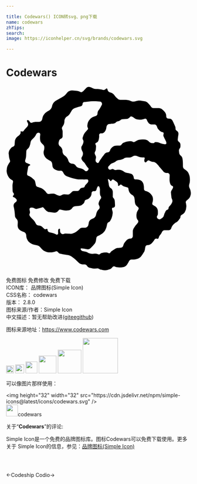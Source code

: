 ```yaml
---

title: Codewars() ICON转svg、png下载
name: codewars
zhTips: 
search: 
image: https://iconhelper.cn/svg/brands/codewars.svg

---
```


# Codewars  <small style="font-size: 60%;font-weight: 100"></small>

<div id="svg" class="svg-wrap">
<svg role="img" xmlns="http://www.w3.org/2000/svg" viewBox="0 0 24 24"><title>Codewars icon</title><path d="M.76 12.2l-.08-.04c-.18-.1-.32-.25-.42-.44-.14-.26-.2-.5-.2-.75l.02-.13c0-.2.05-.38.14-.55l.08-.15c.04-.08.1-.15.15-.22.06-.07.07-.16.05-.24l-.05-.16c-.06-.2-.1-.4-.1-.6L.32 8.8c0-.22.06-.44.2-.6l.1-.13c.07-.1.18-.16.3-.2.1-.03.17-.13.18-.25l.02-.34c0-.27.13-.52.33-.7l.24-.18c.05-.05.1-.1.14-.18.05-.06.06-.14.05-.2-.02-.1 0-.13.05-.14.16.06.26.04.33-.04l.13-.17.36-.4c.1-.1.14-.28.08-.42l-.12-.26c-.02-.06 0-.13.05-.15.13 0 .22.05.26.13l.04.07c.06.12.2.18.3.13.22-.08.4-.1.57-.1h.32c.22 0 .4-.15.44-.38.04-.28.14-.5.28-.65.15-.17.32-.3.52-.4.26-.14.42-.34.47-.6.07-.32.24-.55.47-.7l.76-.43.22-.13c.13-.08.25-.18.35-.3l.2-.24c.1-.1.2-.17.32-.2.1-.03.24-.05.36-.04l.4.03c.2 0 .36.05.52.12l.1.05c.1.04.2.02.25-.05L10 .7l.43-.45c.1-.1.22-.14.35-.12.13.02.26.07.38.13.18.1.33.14.5.14h.1c.22 0 .44.03.66.08l.15.04c.15.04.3-.02.4-.14.03-.05.1-.06.14-.02.03.02.04.04.05.07.02.2.14.35.3.4l.16.05c.17.05.32.16.42.3.1.15.22.3.36.4l.1.1c.1.1.24.14.38.13h.59c.24 0 .47.04.7.14.22.1.45.12.66.04.22-.07.45-.1.68-.07l.43.07c.2.02.4.12.52.27l.05.05c.1.1.2.23.3.37.06.13.2.2.34.2h.62c.15 0 .3.03.42.1.13.1.24.2.34.3l.1.13c.12.14.18.33.17.53 0 .16.12.3.28.3l.2.02c.14 0 .26.1.33.23l.1.2.26.58c.04.1.05.2.04.28 0 .1.03.18.1.22l.1.07c.13.1.2.25.18.42l-.07.47-.02.2c-.02.1.03.23.12.3.15.1.22.23.23.38v.2c0 .1-.02.22-.1.3-.06.08-.1.18-.1.3l.03.23c0 .16.1.3.2.4.14.1.22.26.24.42.04.25.05.45.05.65v.23c0 .08 0 .16.03.24.02.07.07.14.13.18l.2.15c.2.13.34.3.42.53.1.22.13.45.13.68v.08c0 .18-.02.37-.08.54-.05.18-.04.35.03.5.08.14.13.3.15.47.04.2.02.4-.05.56l-.02.07c-.05.12-.13.23-.23.32-.1.1-.2.16-.26.23-.06.06-.1.16-.07.25l.03.14c.05.2.05.4 0 .58v.08c-.04.15-.1.28-.16.4-.07.13-.17.23-.3.3l-.15.1c-.07.04-.12.13-.12.22 0 .1-.04.2-.1.26l-.15.2c-.1.13-.23.24-.37.3-.14.1-.26.2-.35.3-.1.12-.18.26-.22.4-.04.18-.18.28-.33.28h-.54c-.14 0-.27.1-.33.22-.07.16-.14.27-.23.37-.1.1-.16.22-.2.36-.02.12-.12.2-.22.16-.13-.06-.26 0-.32.1-.12.2-.24.35-.37.48l-.07.06c-.13.1-.3.18-.45.18-.18 0-.27.08-.3.2-.03.1-.05.23-.06.34-.02.12-.06.23-.1.33l-.05.06c-.1.15-.18.3-.28.43l-.04.06c-.13.17-.3.3-.5.35-.24.08-.45.1-.66.1h-.14c-.1 0-.2.06-.27.16l-.06.1-.06.12-.13.22c-.1.18-.25.3-.45.36-.2.05-.43.07-.64.06l-.16-.02c-.14 0-.27-.04-.4-.1-.1-.04-.24 0-.3.1-.1.14-.22.22-.35.26l-.3.1c-.2.05-.42.05-.63 0l-.16-.05c-.1 0-.2-.05-.28-.1-.1-.05-.2-.07-.3-.06l-.13.02c-.2.02-.38 0-.56-.05l-.27-.06c-.12-.04-.23-.12-.3-.23-.05-.1-.16-.18-.3-.2H9.9c-.2-.03-.38-.1-.5-.25L9 22.5l-.14-.12-.22-.16-.13-.1c-.15-.1-.33-.18-.52-.2l-.6-.1c-.06 0-.1-.02-.16-.03L7 21.74c-.1-.02-.2-.1-.27-.2-.06-.1-.17-.14-.27-.1-.2.08-.36.1-.52.13H5.8c-.26.02-.5-.02-.74-.13-.24-.1-.4-.25-.55-.44-.12-.17-.3-.3-.52-.34l-.28-.06c-.2-.04-.4-.12-.58-.24-.2-.14-.3-.27-.38-.43-.08-.15-.13-.32-.14-.5v-.08c-.02-.2-.16-.38-.35-.43-.23-.07-.4-.17-.55-.3-.14-.13-.22-.32-.22-.52l.02-.44c0-.17-.05-.32-.17-.43-.12-.12-.2-.27-.2-.43l-.03-.36c-.02-.26-.07-.52-.13-.78-.06-.23.03-.46.22-.57l.07-.05c.1-.07.14-.2.08-.32l-.08-.1c-.1-.1-.2-.17-.3-.2-.08-.02-.1-.1-.1-.15l.1-.12c.06-.07.05-.18 0-.24-.08-.08-.12-.18-.13-.28l-.02-.7c0-.14.02-.28.06-.42.04-.12 0-.26-.12-.32zm9.9-1.32c.07-.07.06-.2 0-.25-.1-.08-.17-.17-.23-.27l-.1-.16c-.07-.13-.16-.24-.26-.34l-.02-.02c-.1-.08-.17-.18-.23-.3-.05-.1-.05-.2 0-.3l.06-.1c.06-.1.1-.24.1-.36v-.04c0-.1-.04-.2-.1-.3-.04-.08-.08-.18-.1-.28V8.1c-.03-.12 0-.25.08-.35.08-.13.14-.25.17-.4v-.02c.04-.1.02-.23-.04-.33s-.08-.2-.04-.32l.07-.2c.06-.18.15-.34.27-.48l.14-.15.1-.12.06-.06c.06-.06.07-.16.02-.24-.05-.1-.08-.2-.06-.3l.02-.14c.03-.2.1-.4.23-.56l.04-.04c.15-.2.34-.33.56-.4l.27-.1c.12-.04.2-.17.2-.3 0-.16.05-.3.14-.43l.05-.05c.1-.17.22-.34.3-.52l.07-.13c.02-.03.03-.07.03-.1 0-.17-.1-.32-.26-.33L11.76 2c-.25-.02-.5 0-.74 0l-.85.1c-.13 0-.23.1-.24.24 0 .14-.1.26-.22.3l-.36.1-.1.03-.3.1c-.22.07-.4.23-.5.45l-.08.13c-.1.22-.27.4-.48.53-.2.13-.3.34-.32.58v.1c-.02.2-.08.4-.2.54l-.05.08c-.08.1-.1.23-.05.34.05.12.08.25.07.38v.53c0 .14-.1.26-.2.3-.14.05-.23.16-.27.3l-.05.2c-.04.2.03.4.2.52.16.12.26.3.3.52v.18c.03.2.14.4.32.5.18.12.32.3.4.5l.05.16c.08.22.26.35.46.37h.06c.18 0 .34.1.44.26.1.16.26.27.44.3l.28.08c.17.05.33.14.46.27l.02.02c.1.08.26.07.35-.04l.07-.08zm1.14-.92c.1.06.2.03.24-.06l.03-.05c.07-.14.16-.28.26-.4l.2-.3c.03 0 .04-.02.05-.04l.24-.32c.1-.1.22-.17.36-.17.13 0 .24-.07.3-.2.04-.14.1-.27.22-.38l.05-.06c.1-.1.2-.15.3-.2.13-.02.25-.04.37-.04h.3c.12 0 .22-.05.28-.15.06-.1.15-.17.25-.22l.1-.04c.16-.07.34-.12.52-.14l.2-.02c.12 0 .25 0 .37.07.1.07.23.06.33-.02l.07-.04c.15-.1.32-.18.5-.2h.02c.2-.04.38-.04.58-.03h.1c.2.03.37.1.5.25l.03.04c.1.1.26.18.4.18h.17c.05 0 .1-.02.13-.07.03-.03.08-.06.13-.06h.1c.14 0 .27.04.4.08l.17.07c.16.05.33.1.5.12h.12c.08 0 .13-.05.13-.12 0-.1-.02-.2-.07-.28L20.68 7c-.08-.13-.14-.27-.2-.4l-.02-.05c-.05-.1-.05-.2 0-.3V6.2c.02-.08-.02-.17-.1-.2L20.28 6c-.16-.05-.3-.14-.4-.27l-.1-.1c-.1-.1-.16-.25-.2-.4-.05-.13-.16-.23-.3-.23h-.42c-.15-.02-.28-.1-.37-.22l-.04-.05c-.07-.1-.13-.22-.17-.34-.05-.1-.16-.16-.26-.13l-.12.04c-.2.07-.4.1-.6.08l-.16-.02c-.17 0-.33-.07-.46-.17l-.1-.07c-.08-.06-.16-.1-.25-.14-.1-.04-.18-.02-.24.05l-.05.06c-.1.1-.24.18-.38.2l-.54.03c-.1 0-.2.05-.27.12-.08.07-.17.12-.27.14h-.02c-.1 0-.2.07-.3.14v.02c-.1.1-.23.15-.36.15l-.04.02c-.12 0-.24 0-.36.03h-.12c-.17.03-.3.17-.34.35l-.04.23c-.03.16-.1.3-.2.43-.1.12-.22.2-.37.2h-.15-.02c-.1.02-.2.13-.18.25.02.17 0 .32-.03.47l-.04.17c-.04.15-.14.27-.27.32l-.06.03h-.02c-.06.04-.1.13-.05.2.06.1.08.2.07.3l-.03.32c0 .12-.05.23-.1.33-.06.1-.06.2-.02.3l.1.22c.05.1.06.2.03.32-.03.1-.05.2-.04.3 0 .1.06.2.14.24l.02.02zm7.9 7.23c.1.1.25.14.37.06l.2-.13c.1-.07.18-.17.22-.3v-.02l.1-.3.06-.1.04-.1.04-.07c.04-.08.1-.14.2-.17l.04-.02c.08-.02.13-.1.13-.18 0-.1.05-.18.1-.25l.08-.07.2-.26v-.02c.06-.08.1-.17.12-.27.02-.1 0-.2-.04-.3l-.02-.04c-.04-.1-.06-.17-.07-.26l-.03-.28-.03-.3c0-.1.04-.2.1-.3.07-.08.12-.18.16-.28v-.04l.02-.02c.02-.1-.03-.2-.12-.2-.1-.05-.2-.13-.23-.25l-.03-.06c-.05-.18-.08-.36-.08-.54l.02-.5v-.03c0-.17-.14-.3-.3-.3h-.02c-.2 0-.36-.06-.5-.2l-.08-.1-.2-.23-.26-.3c-.1-.14-.2-.26-.33-.38-.1-.1-.25-.2-.4-.22l-.2-.03c-.1-.02-.23-.07-.34-.14-.08-.06-.2-.04-.28.04l-.13.14-.06.04c-.07.02-.14-.02-.17-.1-.04-.12-.04-.26.02-.38v-.06c0-.07-.06-.12-.12-.1h-.16c-.18 0-.36-.02-.53-.1l-.1-.04c-.1-.05-.22-.08-.33-.08-.1 0-.2.02-.3.08l-.04.03c-.12.08-.26.12-.4.13h-.33c-.15 0-.3.05-.4.13-.13.08-.27.13-.42.16l-.27.04c-.12.03-.25.08-.36.17-.1.1-.24.16-.37.2l-.05.02c-.16.05-.3.15-.4.3l-.12.12c-.07.1-.07.22 0 .32.06.1.18.13.3.1l.15-.06c.08-.03.17 0 .24.04.06.05.15.08.24.07l.25-.03c.14 0 .28 0 .42.04.15.05.28.1.4.2s.25.14.4.16c.15.02.3.05.44.1l.1.02c.1.03.18.1.24.2.05.08.1.2.1.3v.03c0 .12.1.2.2.2h.06c.16 0 .33.02.5.07l.07.03c.1.04.2.1.27.2.08.1.13.2.16.3l.03.14c.03.15.04.3.04.46v.05c0 .1.07.2.18.24.1.02.22.06.33.12l.05.02c.13.08.26.18.36.3l.05.07c.13.15.2.34.2.53v.07c0 .15-.03.3-.08.44-.04.12 0 .26.13.3l.07.05c.15.06.28.17.38.3.1.15.14.32.14.5v.3c-.02.1-.05.18-.1.25s-.05.17 0 .24l.06.1zm-6.4-5.12h-.02c-.04 0-.06.05-.05.1l.04.2c.04.16.06.32.08.48.02.16.1.3.22.4h.04c.15.12.24.3.25.48v.5c-.02.1 0 .2.06.28l.05.05c.1.12.14.26.15.4l.03.55c0 .13-.08.24-.2.26l-.1.02c-.07 0-.1.08-.1.15 0 .08.03.17.06.25v.02c.03.1.04.2.03.3l-.04.27c-.04.2-.1.38-.2.56l-.07.12c-.05.1-.12.16-.2.2-.1.04-.17.12-.2.22l-.08.36c-.05.2-.14.4-.26.6h-.02c-.12.16-.27.3-.45.4l-.12.08-.3.15c-.1.04-.16.13-.18.24l-.05.33c-.03.2-.1.37-.24.5l-.13.15-.15.15L11 21c-.12.14-.3.2-.5.17l-.36-.07-.33-.04h-.09c-.04.04-.05.1-.02.16.07.12.18.2.3.2l.22.04c.1 0 .22.05.32.1.1.07.2.12.32.15h.02c.13.05.27.06.4.05l.15-.02c.17-.02.33 0 .47.06l.12.04c.05.02.13 0 .18-.05.06-.06.12-.1.2-.13l.08-.02c.13-.04.26-.06.4-.06h.08c.12 0 .23.02.33.08l.04.02c.07.03.15 0 .2-.06.03-.07.1-.14.17-.2l.25-.17.16-.1.08-.05c.1-.07.24-.1.36-.1l.36-.03c.14-.02.26-.12.3-.26.04-.15.1-.3.2-.43s.2-.24.3-.34c.13-.1.26-.15.4-.16h.08c.16-.03.28-.18.27-.34v-.02V18.77c.02-.1.06-.23.12-.33l.2-.3.08-.1c.06-.05.1-.12.17-.2l.1-.13c.06-.1.06-.23-.02-.32-.1-.1-.15-.24-.17-.38v-.04c-.02-.16-.02-.33.03-.5v-.05c.05-.13.12-.26.2-.38.08-.1.07-.24-.03-.32l-.17-.15c-.14-.12-.22-.3-.24-.48l-.02-.2c0-.06 0-.13-.02-.2l-.02-.15c-.02-.17-.12-.3-.26-.4l-.07-.02c-.1-.06-.2-.15-.28-.27-.08-.1-.12-.24-.15-.38l-.03-.17c0-.06-.04-.1-.1-.13l-.16-.05-.32-.1c-.1-.02-.2-.1-.27-.17h-.02c-.06-.08-.16-.08-.22-.02l-.1.1c-.02.03-.04.04-.07.03-.06 0-.1-.05-.08-.1.02-.16-.04-.32-.17-.42l-.13-.1-.3-.2c-.08-.03-.2 0-.24.1l-.04.06c0 .02-.03.03-.04.04-.04 0-.1 0-.1-.05l-.03-.05c-.03-.06-.1-.1-.16-.12zm-1.2 1l-.05-.05c-.05-.04-.1-.03-.15.02-.07.12-.13.25-.16.38v.02c-.03.13-.15.22-.27.2h-.1-.02c-.14 0-.25.12-.25.26 0 .18-.06.36-.17.5l-.06.06c-.1.13-.25.22-.4.27l-.08.02c-.1.03-.18.1-.2.22 0 .1-.06.2-.14.28l-.1.08c-.12.13-.3.2-.48.22l-.5.05c-.16 0-.3.1-.4.25-.1.15-.25.25-.4.27l-.22.02c-.16.02-.33.02-.5-.02l-.1-.02-.27-.07c-.1-.03-.18 0-.24.07l-.1.13c-.13.15-.32.22-.5.2l-.65-.08c-.1 0-.18-.05-.27-.1-.1-.06-.17-.13-.24-.2l-.25-.3c-.03-.02-.08-.03-.13-.02l-.14.06-.56.14c-.1.03-.23 0-.33-.06-.1-.08-.22-.1-.34-.1H3.2c-.12.03-.2.16-.16.28l.04.2c.03.1.02.22-.03.32s-.04.2.03.3l.06.08c.08.12.2.22.3.32.1.1.2.2.28.33l.15.27c.08.14.2.22.36.22.15 0 .3.05.42.15l.3.28c.08.07.2.08.28.02l.05-.02c.06 0 .1.04.1.1v.05c0 .13.1.25.23.3l.45.1c.16.05.32.1.47.2h.08c.08 0 .15-.07.14-.16v-.35c0-.1.04-.2.12-.24l.05-.02c.05.02.1.06.08.1v.17c0 .13.04.25.13.34.1.1.23.12.34.08.12-.05.24-.06.37-.05l.37.02c.18.02.35 0 .5-.07.18-.06.33-.14.47-.25l.06-.04.3-.27c.1-.1.23-.15.35-.15h.4c.2-.02.38-.2.4-.4l.04-.2c0-.13.06-.25.15-.35.1-.1.2-.16.3-.2l.12-.05c.17-.07.3-.22.36-.4l.06-.24c.05-.2.15-.4.3-.53l.02-.02c.12-.1.14-.3.06-.44l-.03-.07c-.07-.1-.08-.25-.03-.38.05-.14.1-.26.18-.38l.1-.14c.04-.08.04-.2-.02-.27-.06-.08-.1-.18-.1-.28l-.02-.14v-.34c.02-.1 0-.23-.03-.33l-.04-.12zm-1.43-.76v-.03c0-.1-.06-.16-.14-.16h-.26c-.1.02-.2.02-.28 0h-.45c-.23 0-.45-.04-.67-.1l-.24-.06-.2-.06-.45-.15c-.24-.07-.42-.23-.53-.45l-.05-.1c-.07-.15-.22-.23-.37-.2-.17 0-.34 0-.5-.08l-.12-.05c-.23-.1-.4-.3-.4-.57l-.04-.27c-.03-.14-.12-.27-.24-.32-.14-.06-.27-.14-.4-.23l-.05-.03c-.15-.12-.28-.28-.35-.47l-.02-.06c-.05-.16-.06-.33-.02-.5l.02-.06c.04-.13.05-.26.05-.4 0-.12-.05-.24-.14-.33l-.14-.13c-.16-.13-.26-.32-.27-.53-.02-.22-.02-.43.02-.64V6.3v-.03c0-.12-.1-.2-.2-.2H4.2c-.13 0-.24.08-.3.2-.05.14-.13.25-.22.36l-.04.05-.2.2-.1.1c-.1.1-.16.25-.18.4-.02.15-.06.3-.12.44l-.02.05c-.05.12-.13.23-.23.3-.1.08-.17.2-.17.32l-.02.46c0 .2-.03.4-.1.6l-.02.08c-.05.13 0 .27.12.33l.42.18.04.02c.03 0 .04.02.05.05.03.04 0 .1-.03.1l-.1.05c-.06.02-.1.08-.12.15l-.02.1v.02l-.1.56c-.02.08-.02.17-.02.26 0 .08.05.15.12.18l.22.1c.1.06.22.13.3.2l.1.08c.03.04.08.08.12.1l.04.04c.07.06.12.14.14.23l.1.45c0 .12.1.22.2.25l.16.05s.03 0 .05.02l.2.06c.16.05.3.14.42.26.12.1.24.23.34.37l.04.04c.08.1.2.15.32.12s.25-.04.38-.04h.15c.1 0 .23.03.34.1.1.06.23.1.35.15h.03c.12.05.25.03.35-.04.1-.08.23-.12.36-.12l.47.03c.1 0 .2-.02.25-.1h.02l.17-.16.05-.05c.08-.1.2-.14.32-.15h.45c.12 0 .23-.1.28-.2.05-.1.15-.18.27-.2l.2-.04c.08 0 .15-.07.18-.16.03-.1.08-.18.15-.24l.16-.16c.1-.1.15-.2.17-.32z"/></svg>
</div>
<detail full-name='codewars'></detail>

<div class="detail-page">
<p>
<span><span class="badge-success badge">免费图标</span> <span class="badge-success badge">免费修改</span>  <span class="badge-success badge">免费下载</span> </span>
<br/>
<span>
ICON库：
<span class="badge-secondary badge">品牌图标(Simple Icon)</span> 
</span>
<br/>
<span>
CSS名称：
<span class="badge-secondary badge">codewars</span> 
</span>

<br/>
<span>
版本：
<span class="badge-secondary badge">2.8.0</span> 
</span>
<br/>
<span>图标来源/作者：<span class="badge-light badge">Simple Icon</span></span> 
<br/>
<span class="zh-detail">中文描述：暂无<span class="help-link"><span>帮助改进</span>(<a href="https://gitee.com/liuwave/icon-helper/edit/master/json/brands/codewars.json" target="_blank" rel="noopener noreferrer">gitee</a><a href="https://github.com/liuwave/icon-helper/edit/master/json/brands/codewars.json" target="_blank" rel="noopener noreferrer">github</a></span>)</span><br/>
</p>
</div><div class="description description alert alert-light"><p>图标来源地址：<a href="https://www.codewars.com" target="_blank" rel="noopener noreferrer">https://www.codewars.com</a></p></div>
<div class="alert alert-dark">
<img height="21" width="21" src="https://cdn.jsdelivr.net/npm/simple-icons@latest/icons/codewars.svg" />
<img height="24" width="24" src="https://cdn.jsdelivr.net/npm/simple-icons@latest/icons/codewars.svg" />
<img height="32" width="32" src="https://cdn.jsdelivr.net/npm/simple-icons@latest/icons/codewars.svg" />
<img height="48" width="48" src="https://cdn.jsdelivr.net/npm/simple-icons@latest/icons/codewars.svg" />
<img height="64" width="64" src="https://cdn.jsdelivr.net/npm/simple-icons@latest/icons/codewars.svg" />
<img height="96" width="96" src="https://cdn.jsdelivr.net/npm/simple-icons@latest/icons/codewars.svg" />

</div>
<div>
  <p>可以像图片那样使用：    
  </p>
  <div class="alert alert-primary" style="font-size: 14px">
    &lt;img height="32" width="32" src="https://cdn.jsdelivr.net/npm/simple-icons@latest/icons/codewars.svg" /&gt;
    <copy-btn content='<img height="32" width="32" src="https://cdn.jsdelivr.net/npm/simple-icons@latest/icons/codewars.svg" />'></copy-btn>
  </div>
  <div class="alert alert-secondary">
    <img height="32" width="32" src="https://cdn.jsdelivr.net/npm/simple-icons@latest/icons/codewars.svg" />codewars
    <copy-btn content="codewars" btn-title="复制图标名称"></copy-btn>
  </div>
</div>
<div class="icon-detail__container">
<p>关于“<b>Codewars</b>”的评论:</p>
</div>
<Vssue title="关于“Codewars”的评论" />
<div><p>Simple Icon是一个免费的品牌图标库。图标Codewars可以免费下载使用。更多关于  Simple Icon的信息，参见：<a target="_blank" href="https://iconhelper.cn/brands.html">品牌图标(Simple Icon)</a>
</p></div>


<div style="padding:2rem 0 " class="page-nav"><p class="inner"><span class="prev">←<router-link to="/icon/codeship.html">Codeship</router-link></span> <span class="next"><router-link to="/icon/codio.html">Codio</router-link>→</span></p></div>

